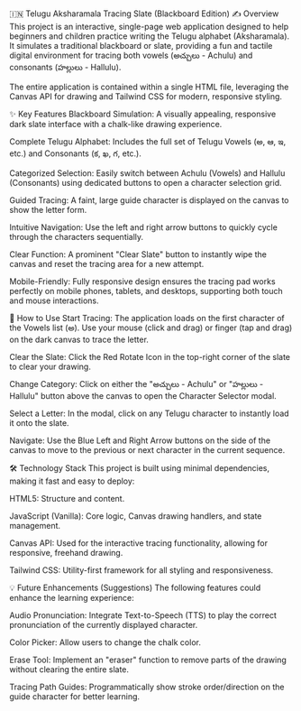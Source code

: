 🇮🇳 Telugu Aksharamala Tracing Slate (Blackboard Edition)
✍️ Overview
This project is an interactive, single-page web application designed to help beginners and children practice writing the Telugu alphabet (Aksharamala). It simulates a traditional blackboard or slate, providing a fun and tactile digital environment for tracing both vowels (అచ్చులు - Achulu) and consonants (హల్లులు - Hallulu).

The entire application is contained within a single HTML file, leveraging the Canvas API for drawing and Tailwind CSS for modern, responsive styling.

✨ Key Features
Blackboard Simulation: A visually appealing, responsive dark slate interface with a chalk-like drawing experience.

Complete Telugu Alphabet: Includes the full set of Telugu Vowels (అ, ఆ, ఇ, etc.) and Consonants (క, ఖ, గ, etc.).

Categorized Selection: Easily switch between Achulu (Vowels) and Hallulu (Consonants) using dedicated buttons to open a character selection grid.

Guided Tracing: A faint, large guide character is displayed on the canvas to show the letter form.

Intuitive Navigation: Use the left and right arrow buttons to quickly cycle through the characters sequentially.

Clear Function: A prominent "Clear Slate" button to instantly wipe the canvas and reset the tracing area for a new attempt.

Mobile-Friendly: Fully responsive design ensures the tracing pad works perfectly on mobile phones, tablets, and desktops, supporting both touch and mouse interactions.

🚀 How to Use
Start Tracing: The application loads on the first character of the Vowels list (అ). Use your mouse (click and drag) or finger (tap and drag) on the dark canvas to trace the letter.

Clear the Slate: Click the Red Rotate Icon in the top-right corner of the slate to clear your drawing.

Change Category: Click on either the "అచ్చులు - Achulu" or "హల్లులు - Hallulu" button above the canvas to open the Character Selector modal.

Select a Letter: In the modal, click on any Telugu character to instantly load it onto the slate.

Navigate: Use the Blue Left and Right Arrow buttons on the side of the canvas to move to the previous or next character in the current sequence.

🛠 Technology Stack
This project is built using minimal dependencies, making it fast and easy to deploy:

HTML5: Structure and content.

JavaScript (Vanilla): Core logic, Canvas drawing handlers, and state management.

Canvas API: Used for the interactive tracing functionality, allowing for responsive, freehand drawing.

Tailwind CSS: Utility-first framework for all styling and responsiveness.

💡 Future Enhancements (Suggestions)
The following features could enhance the learning experience:

Audio Pronunciation: Integrate Text-to-Speech (TTS) to play the correct pronunciation of the currently displayed character.

Color Picker: Allow users to change the chalk color.

Erase Tool: Implement an "eraser" function to remove parts of the drawing without clearing the entire slate.

Tracing Path Guides: Programmatically show stroke order/direction on the guide character for better learning.
